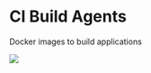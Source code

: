 # CI Build Agents
Docker images to build applications

[![](https://github.com/dksifoua/ci-docker-agents/actions/workflows/java.yaml/badge.svg)](https://github.com/dksifoua/ci-docker-agents/actions/workflows/java.yaml)